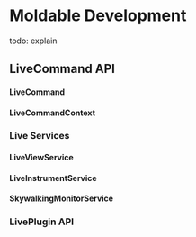 # Moldable Development

todo: explain

## LiveCommand API

#### LiveCommand
#### LiveCommandContext

### Live Services
#### LiveViewService
#### LiveInstrumentService
#### SkywalkingMonitorService

### LivePlugin API
